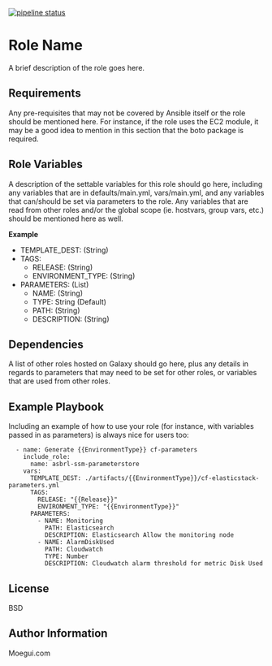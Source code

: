 [![pipeline status](https://gitlab.com/moegui/devops/asbrl-template/badges/master/pipeline.svg)](https://gitlab.com/moegui/devops/asbrl-template/commits/master)

Role Name
=========

A brief description of the role goes here.

Requirements
------------

Any pre-requisites that may not be covered by Ansible itself or the role should be mentioned here. For instance, if the role uses the EC2 module, it may be a good idea to mention in this section that the boto package is required.

Role Variables
--------------

A description of the settable variables for this role should go here, including any variables that are in defaults/main.yml, vars/main.yml, and any variables that can/should be set via parameters to the role. Any variables that are read from other roles and/or the global scope (ie. hostvars, group vars, etc.) should be mentioned here as well.

**Example**
- TEMPLATE_DEST: (String)
- TAGS:
    - RELEASE: (String)
    - ENVIRONMENT_TYPE: (String)
- PARAMETERS: (List)
    - NAME: (String)
    - TYPE: String (Default)
    - PATH: (String)
    - DESCRIPTION: (String)

Dependencies
------------

A list of other roles hosted on Galaxy should go here, plus any details in regards to parameters that may need to be set for other roles, or variables that are used from other roles.

Example Playbook
----------------

Including an example of how to use your role (for instance, with variables passed in as parameters) is always nice for users too:

      - name: Generate {{EnvironmentType}} cf-parameters
        include_role:
          name: asbrl-ssm-parameterstore
        vars:
          TEMPLATE_DEST: ./artifacts/{{EnvironmentType}}/cf-elasticstack-parameters.yml
          TAGS:
            RELEASE: "{{Release}}"
            ENVIRONMENT_TYPE: "{{EnvironmentType}}"
          PARAMETERS:
            - NAME: Monitoring
              PATH: Elasticsearch
              DESCRIPTION: Elasticsearch Allow the monitoring node
            - NAME: AlarmDiskUsed
              PATH: Cloudwatch
              TYPE: Number
              DESCRIPTION: Cloudwatch alarm threshold for metric Disk Used

License
-------

BSD

Author Information
------------------

Moegui.com
